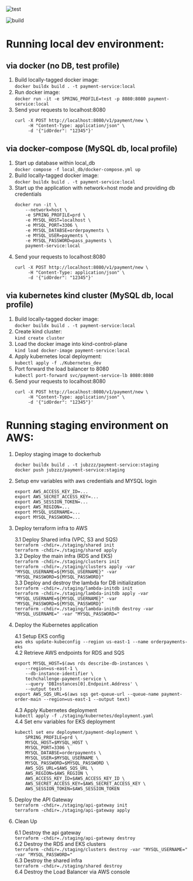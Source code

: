 ![test](https://github.com/pedidos-techallenge/payment-service/actions/workflows/test.yml/badge.svg)

![build](https://github.com/pedidos-techallenge/payment-service/actions/workflows/build.yml/badge.svg)


# Running local dev environment:

## via docker (no DB, test profile)

1. Build locally-tagged docker image:  
`docker buildx build . -t payment-service:local`  
2. Run docker image:  
`docker run -it -e SPRING_PROFILE=test -p 8080:8080 payment-service:local`
3. Send your requests to localhost:8080
    ```
    curl -X POST http://localhost:8080/v1/payment/new \
         -H "Content-Type: application/json" \
         -d '{"idOrder": "12345"}'
    ```

## via docker-compose (MySQL db, local profile)
1. Start up database within local_db  
`docker compose -f local_db/docker-compose.yml up`  
2. Build locally-tagged docker image:  
`docker buildx build . -t payment-service:local`  
3. Start up the application with network=host mode and providing db credentials
    ```
    docker run -it \
        --network=host \
        -e SPRING_PROFILE=prd \
        -e MYSQL_HOST=localhost \
        -e MYSQL_PORT=3306 \
        -e MYSQL_DATABSE=orderpayments \
        -e MYSQL_USER=payments \
        -e MYSQL_PASSWORD=pass_payments \
        payment-service:local
    ```
4. Send your requests to localhost:8080
    ```
    curl -X POST http://localhost:8080/v1/payment/new \
         -H "Content-Type: application/json" \
         -d '{"idOrder": "12345"}'
    ```

## via kubernetes kind cluster (MySQL db, local profile)
1. Build locally-tagged docker image:  
`docker buildx build . -t payment-service:local`  
2. Create kind cluster:  
`kind create cluster`  
3. Load the docker image into kind-control-plane  
`kind load docker-image payment-service:local`  
4. Apply kubernetes local deployment:  
`kubectl apply -f ./Kubernetes_dev`  
5. Port forward the load balancer to 8080  
`kubectl port-forward svc/payment-service-lb 8080:8080`
6. Send your requests to localhost:8080
    ```
    curl -X POST http://localhost:8080/v1/payment/new \
         -H "Content-Type: application/json" \
         -d '{"idOrder": "12345"}'
    ```

# Running staging environment on AWS:
1. Deploy staging image to dockerhub
    ```
    docker buildx build . -t jubzzz/payment-service:staging
    docker push jubzzz/payment-service:staging
    ```
2. Setup env variables with aws credentials and MYSQL login
    ```
    export AWS_ACCESS_KEY_ID=...
    export AWS_SECRET_ACCESS_KEY=...
    export AWS_SESSION_TOKEN=...
    export AWS_REGION=...
    export MYSQL_USERNAME=...
    export MYSQL_PASSWORD=...
    ```
3. Deploy terraform infra to AWS  

    3.1 Deploy Shared infra (VPC, S3 and SQS)  
    `terraform -chdir=./staging/shared init`  
    `terraform -chdir=./staging/shared apply`  
    3.2 Deploy the main infra (RDS and EKS)  
    `terraform -chdir=./staging/clusters init`  
    `terraform -chdir=./staging/clusters apply -var "MYSQL_USERNAME=${MYSQL_USERNAME}" -var "MYSQL_PASSWORD=${MYSQL_PASSWORD}"`  
    3.3 Deploy and destroy the lambda for DB initialization  
    `terraform -chdir=./staging/lambda-initdb init`  
    `terraform -chdir=./staging/lambda-initdb apply -var "MYSQL_USERNAME=${MYSQL_USERNAME}" -var "MYSQL_PASSWORD=${MYSQL_PASSWORD}"`  
    `terraform -chdir=./staging/lambda-initdb destroy -var "MYSQL_USERNAME=" -var "MYSQL_PASSWORD="`  

4. Deploy the Kubernetes application  
    
    4.1 Setup EKS config  
    `aws eks update-kubeconfig --region us-east-1 --name orderpayments-eks`  
    4.2 Retrieve AWS endpoints for RDS and SQS  
    ```
    export MYSQL_HOST=$(aws rds describe-db-instances \
        --region=us-east-1 \
        --db-instance-identifier \
        techchallenge-payment-service \
        --query 'DBInstances[0].Endpoint.Address' \
        --output text)
    export AWS_SQS_URL=$(aws sqs get-queue-url --queue-name payment-order-main --region=us-east-1 --output text)
    ```  
    4.3 Apply Kubernetes deployment  
    `kubectl apply -f ./staging/kubernetes/deployment.yaml`  
    4.4 Set env variables for EKS deployment 
    ```
    kubectl set env deployment/payment-deployment \
        SPRING_PROFILE=prd \
        MYSQL_HOST=$MYSQL_HOST \
        MYSQL_PORT=3306 \
        MYSQL_DATABSE=orderpayments \
        MYSQL_USER=$MYSQL_USERNAME \
        MYSQL_PASSWORD=$MYSQL_PASSWORD \
        AWS_SQS_URL=$AWS_SQS_URL \
        AWS_REGION=$AWS_REGION \
        AWS_ACCESS_KEY_ID=$AWS_ACCESS_KEY_ID \
        AWS_SECRET_ACCESS_KEY=$AWS_SECRET_ACCESS_KEY \
        AWS_SESSION_TOKEN=$AWS_SESSION_TOKEN
    ```

5. Deploy the API Gateway  
`terraform -chdir=./staging/api-gateway init`  
`terraform -chdir=./staging/api-gateway apply`  

6. Clean Up
    
    6.1 Destroy the api gateway  
    `terraform -chdir=./staging/api-gateway destroy`  
    6.2 Destroy the RDS and EKS clusters  
    `terraform -chdir=./staging/clusters destroy -var "MYSQL_USERNAME=" -var "MYSQL_PASSWORD="`  
    6.3 Destroy the shared infra  
    `terraform -chdir=./staging/shared destroy`  
    6.4 Destroy the Load Balancer via AWS console